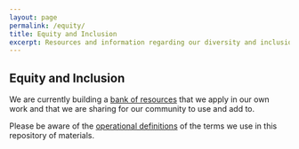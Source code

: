 ```yaml
---
layout: page
permalink: /equity/
title: Equity and Inclusion
excerpt: Resources and information regarding our diversity and inclusion strategies, programs, policies, and metrics that will attract, retain and promote a diverse community of instructors and learners and foster an environment of inclusion. 
---
```


## Equity and Inclusion

We are currently building a <a href="https://github.com/carpentries/equity-and-inclusion">bank of resources</a> that we apply
in our own work and that we are sharing for 
our community to use and add to.

Please be aware of the 
<a href="https://github.com/carpentries/equity-and-inclusion/blob/master/operational-definitions.md">operational definitions</a>
of the terms we use in this repository of materials.
